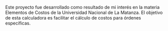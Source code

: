 Este proyecto fue desarrollado como resultado de mi interés en la materia Elementos de Costos de la Universidad Nacional de La Matanza. El objetivo de esta calculadora es facilitar el cálculo de costos para órdenes específicas.
